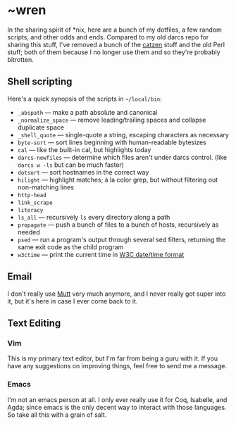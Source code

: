 ~wren
=====

In the sharing spirit of \*nix, here are a bunch of my dotfiles, a
few random scripts, and other odds and ends. Compared to my old
darcs repo for sharing this stuff, I've removed a bunch of the
[catzen](http://www.cat.pdx.edu/thecat.html) stuff and the old Perl
stuff; both of them because I no longer use them and so they're
probably bitrotten.

## Shell scripting

Here's a quick synopsis of the scripts in `~/local/bin`:

* `_abspath` — make a path absolute and canonical
* `_normalize_space` — remove leading/trailing spaces and collapse duplicate space
* `_shell_quote` — single-quote a string, escaping characters as necessary
* `byte-sort` — sort lines beginning with human-readable bytesizes
* `cal` — like the built-in cal, but highlights today
* `darcs-newfiles` — determine which files aren't under darcs control. (like `darcs w -ls` but can be much faster)
* `dotsort` — sort hostnames in the correct way
* `hilight` — highlight matches; à la color grep, but without filtering out non-matching lines
* `http-head`
* `link_scrape`
* `literacy`
* `ls_all` — recursively `ls` every directory along a path
* `propagate` — push a bunch of files to a bunch of hosts, recursively as needed
* `psed` — run a program's output through several sed filters, returning the same exit code as the child program
* `w3ctime` — print the current time in [W3C date/time format](http://www.w3.org/TR/NOTE-datetime)

## Email

I don't really use [Mutt](http://www.mutt.org) very much anymore,
and I never really got super into it, but it's here in case I ever
come back to it.


## Text Editing

### Vim

This is my primary text editor, but I'm far from being a guru with
it. If you have any suggestions on improving things, feel free to
send me a message.

### Emacs

I'm not an emacs person at all. I only ever really use it for Coq,
Isabelle, and Agda; since emacs is the only decent way to interact
with those languages. So take all this with a grain of salt.
